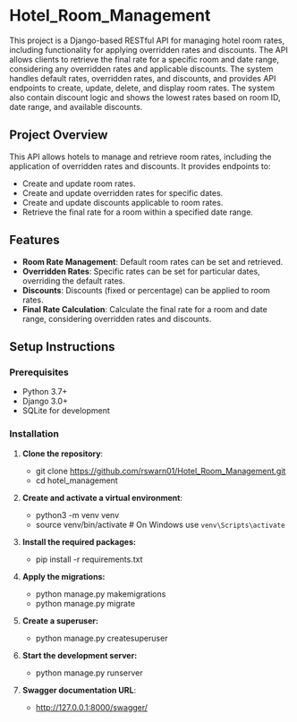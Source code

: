 # Hotel_Room_Management

This project is a Django-based RESTful API for managing hotel room rates, including functionality for applying overridden rates and discounts. The API allows clients to retrieve the final rate for a specific room and date range, considering any overridden rates and applicable discounts.
The system handles default rates, overridden rates, and discounts, and provides API endpoints to create, update, delete, and display room rates. The system also contain discount logic and shows the lowest rates based on room ID, date range, and available discounts.

## Project Overview

This API allows hotels to manage and retrieve room rates, including the application of overridden rates and discounts. It provides endpoints to:
- Create and update room rates.
- Create and update overridden rates for specific dates.
- Create and update discounts applicable to room rates.
- Retrieve the final rate for a room within a specified date range.

## Features

- **Room Rate Management**: Default room rates can be set and retrieved.
- **Overridden Rates**: Specific rates can be set for particular dates, overriding the default rates.
- **Discounts**: Discounts (fixed or percentage) can be applied to room rates.
- **Final Rate Calculation**: Calculate the final rate for a room and date range, considering overridden rates and discounts.

## Setup Instructions

### Prerequisites

- Python 3.7+
- Django 3.0+
- SQLite for development

### Installation

1. **Clone the repository**:
   - git clone https://github.com/rswarn01/Hotel_Room_Management.git
   - cd hotel_management
   
3. **Create and activate a virtual environment**:
   - python3 -m venv venv
   - source venv/bin/activate  # On Windows use `venv\Scripts\activate`

4. **Install the required packages:**
   - pip install -r requirements.txt
   
5. **Apply the migrations:**
   - python manage.py makemigrations
   - python manage.py migrate

6. **Create a superuser:**
   - python manage.py createsuperuser

7. **Start the development server:**
   - python manage.py runserver

8. **Swagger documentation URL**:
   - http://127.0.0.1:8000/swagger/


